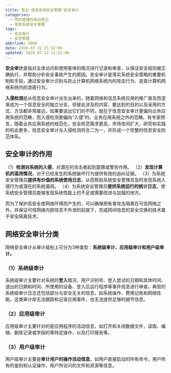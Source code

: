 ```yaml
---
title: 笔记-信息系统安全管理-安全审计
categories:
  - 项目管理的培训笔记
  - 信息系统安全管理
tags:
  - 安全审计
  - 安全管理
abbrlink: d8b0
date: 2020-07-22 21:52:00
updated: 2020-07-22 21:52:00
---
```


**安全审计**是指对主体访问和使用客体的情况进行记录和审查，以保证安全规则被正确执行，并帮助分析安全事故产生的原因。安全审计是落实系统安全策略的重要机制和手段，通过安全审计识别与防止计算机网络系统内的攻击行为、追查计算机网络系统内的泄密行为。

**入侵检测**是从信息安全审计派生出来的，随着网络和信息系统应用的推广普及而逐渐成为一个信息安全的独立分支，但彼此涉及的内容、要达到的目的以及采用的方式、方法都非常接近。如果要说出它们的不同，就在于信息安全审计更偏向业务应用系统的范畴，而入侵检测更偏向“入侵”的、业务应用系统之外的范畴。有专家预言，随着业务应用系统的规范化，安全防范需求更高，市场空间扩大，研究和实践的机会更多，信息安全审计与入侵检测将合二为一，并形成一个完整的信息安全防范体系。

<!-- more -->

## 安全审计的作用

（1）**检测对系统的入侵**，对潜在的攻击者起到震慑或警告作用。
（2）**发现计算机的滥用情况**，对于已经发生的系统破坏行为提供有效的追纠证据。
（3）为系统安全管理员**提供有价值的系统使用日志**，从而帮助系统安全管理员及时发现系统入侵行为或潜在的系统漏洞。
（4）为系统安全管理员**提供系统运行的统计日志**，使系统安全管理员能够发现系统性能上的不足或需要改进与加强的地方。

而为了保护高安全度网络环境而产生的、可以确保把有害攻击隔离在可信网络之外，并保证可信网络内部信息不外泄的前提下，完成网间信息的安全交换的技术属于安全隔离技术。

## 网络安全审计分类

网络安全审计从审计级别上可分为3种类型：**系统级审计、应用级审计和用户级审计。**

### （1）系统级审计

系统级审计主要针对系统的**登入**情况、用户识别号、登入尝试的日期和具体时间、退出的日期和时间、所使用的设备、登入后运行程序等事件信息进行审查。典型的系统级审计日志还包括部分与安全无关的信息，如系统操作、费用记账和网络性能。这类审计却无法跟踪和记录应用事件，也无法提供足够的细节信息。

### （2）应用级审计

应用级审计主要针对的是应用程序的活动信息，如打开和关闭数据文件，读取、编辑、删除记录或字段的等特定操作，以及打印报告等。

### （3）用户级审计

用户级审计主要是**审计用户的操作活动信息**，如用户直接启动的所有命令，用户所有的鉴别和认证操作，用户所访问的文件和资源等信息。
